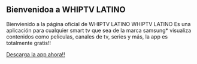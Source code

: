 ## Bienvenidoa a WHIPTV LATINO

Bienvienido a la página oficial de WHIPTV LATINO
WHIPTV LATINO Es una aplicación para cualquier smart tv que sea de la marca samsung* visualiza contenidos como películas, canales de tv, series y más, la app es totalmente gratis!!

[Descarga la app ahora!!](http://whiptv.esy.es/Descargas/)
